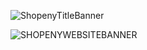 ![ShopenyTitleBanner](https://github.com/user-attachments/assets/2f1b3560-4f99-4b5e-8af0-2c11a7011f0b)

![SHOPENYWEBSITEBANNER](https://github.com/user-attachments/assets/3d215a13-9f92-4dd3-8826-5c7c269c5da1)
